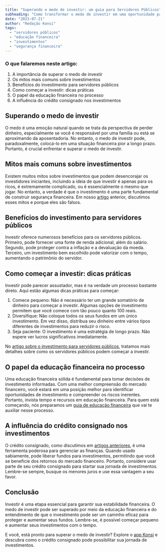 ```yaml
---
title: "Superando o medo de investir: um guia para Servidores Públicos"
subheading: "Como transformar o medo de investir em uma oportunidade para crescimento financeiro sustentável"
date: "2023-07-21"
author: "Redação Konsi"
tags:
  - "servidores públicos"
  - "educação financeira"
  - "investimentos"
  - "segurança financeira"
---
```


### O que falaremos neste artigo:

1. A importância de superar o medo de investir
2. Os mitos mais comuns sobre investimentos
3. Benefícios do investimento para servidores públicos
4. Como começar a investir: dicas práticas
5. O papel da educação financeira no processo
6. A influência do crédito consignado nos investimentos

## Superando o medo de investir 

O medo é uma emoção natural quando se trata da perspectiva de perder dinheiro, especialmente se você é responsável por uma família ou está se aproximando da aposentadoria. No entanto, o medo de investir pode, paradoxalmente, colocá-lo em uma situação financeira pior a longo prazo. Portanto, é crucial enfrentar e superar o medo de investir. 

## Mitos mais comuns sobre investimentos

Existem muitos mitos sobre investimentos que podem desencorajar os investidores iniciantes, incluindo a ideia de que investir é apenas para os ricos, é extremamente complicado, ou é essencialmente o mesmo que jogar. No entanto, a verdade é que o investimento é uma parte fundamental de construir segurança financeira. Em nosso [artigo](https://www.konsi.com.br/postagens/entenda-a-investir) anterior, discutimos esses mitos e porque eles são falsos.

## Benefícios do investimento para servidores públicos

Investir oferece numerosos benefícios para os servidores públicos. Primeiro, pode fornecer uma fonte de renda adicional, além do salário. Segundo, pode proteger contra a inflação e a devaluação da moeda. Terceiro, um investimento bem escolhido pode valorizar com o tempo, aumentando o patrimônio do servidor. 

## Como começar a investir: dicas práticas 

Investir pode parecer assustador, mas é na verdade um processo bastante direto. Aqui estão algumas dicas práticas para começar:

1. Comece pequeno: Não é necessário ter um grande somatório de dinheiro para começar a investir. Algumas opções de investimento permitem que você comece com tão pouco quanto 100 reais. 
2. Diversifique: Não coloque todos os seus fundos em um único investimento. Em vez disso, distribua seu dinheiro entre vários tipos diferentes de investimentos para reduzir o risco. 
3. Seja paciente: O investimento é uma estratégia de longo prazo. Não espere ver lucros significativos imediatamente. 

No [artigo sobre o investimento para servidores públicos](https://www.konsi.com.br/postagens/investimentos-a-curto-prazo-para-servidores-publicos-opes-seguras-e-rentveis), tratamos mais detalhes sobre como os servidores públicos podem começar a investir. 

## O papel da educação financeira no processo 

Uma educação financeira sólida é fundamental para tomar decisões de investimento informadas. Com uma melhor compreensão do mercado financeiro, você estará em uma posição melhor para identificar oportunidades de investimento e compreender os riscos inerentes. Portanto, invista tempo e recursos em educação financeira. Para quem está começando, nós preparamos um [guia de educação financeira](https://www.konsi.com.br/postagens/aprenda-a-avaliar-o-custo-efetivo-total-cet-de-um-emprstimo-consignado) que vai te auxiliar nesse processo.

## A influência do crédito consignado nos investimentos

O crédito consignado, como discutimos em [artigos anteriores](https://www.konsi.com.br/postagens/entendo-a-margem-consignavel), é uma ferramenta poderosa para gerenciar as finanças. Quando usado sabiamente, pode liberar fundos para investimentos, permitindo que você se beneficie dos retornos do mercado financeiro. Portanto, considere usar parte de seu crédito consignado para startar sua jornada de investimentos. Lembre-se sempre, busque os menores juros e use essa vantagem a seu favor.

## Conclusão

Investir é uma etapa essencial para garantir sua estabilidade financeira. O medo de investir pode ser superado por meio da educação financeira e do entendimento de que o investimento pode ser um caminho eficaz para proteger e aumentar seus fundos. Lembre-se, é possível começar pequeno e aumentar seus investimentos com o tempo. 

E você, está pronto para superar o medo de investir? Explore o [app Konsi](https://konsi.com.br/app-konsi) e descubra como o crédito consignado pode possibilitar sua jornada de investimentos.